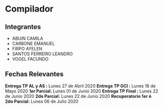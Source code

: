 # Compilador

## Integrantes
- ABUIN CAMILA
- CARBONE EMANUEL
- FIRPO AYELEN
- SANTOS FERREIRO LEANDRO
- VOGEL FACUNDO

## Fechas Relevantes
__Entrega TP AL y AS :__ Lunes 27 de Abril 2020
__Entrega TP GCI :__ 	Lunes 18 de Mayo 2020
__1er Parcial:__ 	Lunes 01 de Junio 2020
__Entrega TP Final :__ 	Lunes 22 de Junio 2020
__2do Parcial:__ 	Lunes 22 de Junio 2020
__Recuperatorio 1er ó 2do Parcial:__ Lunes 06 de Julio 2020
